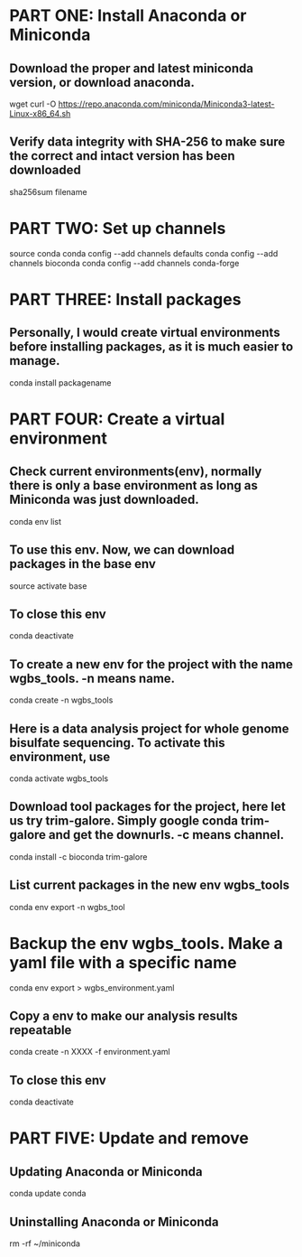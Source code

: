# PART ONE: Install Anaconda or Miniconda

## Download the proper and latest miniconda version, or download anaconda.
wget curl -O https://repo.anaconda.com/miniconda/Miniconda3-latest-Linux-x86_64.sh   

## Verify data integrity with SHA-256 to make sure the correct and intact version has been downloaded
sha256sum filename

# PART TWO: Set up channels

source conda 
conda config --add channels defaults
conda config --add channels bioconda
conda config --add channels conda-forge

# PART THREE: Install packages

## Personally, I would create virtual environments before installing packages, as it is much easier to manage.
conda install packagename 

# PART FOUR: Create a virtual environment

## Check current environments(env), normally there is only a base environment as long as Miniconda was just downloaded. 
conda env list

## To use this env. Now, we can download packages in the base env
source activate base

## To close this env
conda deactivate

## To create a new env for the project with the name wgbs_tools. -n means name.
conda create -n wgbs_tools

## Here is a data analysis project for whole genome bisulfate sequencing. To activate this environment, use
conda activate wgbs_tools

## Download tool packages for the project, here let us try trim-galore. Simply google conda trim-galore and get the downurls. -c means channel. 
conda install -c bioconda trim-galore

## List current packages in the new env wgbs_tools
conda env export -n wgbs_tool

# Backup the env wgbs_tools. Make a yaml file with a specific name 
conda env export > wgbs_environment.yaml

## Copy a env to make our analysis results repeatable
conda create -n XXXX -f environment.yaml

## To close this env
conda deactivate

# PART FIVE: Update and remove

## Updating Anaconda or Miniconda
conda update conda

## Uninstalling Anaconda or Miniconda
rm -rf ~/miniconda